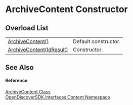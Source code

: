 # ArchiveContent Constructor


## Overload List
<table>
<tr>
<td><a href="39e2741a-6255-fa04-b024-c4f061b89989">ArchiveContent()</a></td>
<td>Default constructor.</td></tr>
<tr>
<td><a href="5ddeb5fb-2bb7-43d4-a56e-8a5c646a4bed">ArchiveContent(IdResult)</a></td>
<td>Constructor.</td></tr>
</table>

## See Also


#### Reference
<a href="e640f8d6-59ed-1039-25c0-f658db539548">ArchiveContent Class</a>  
<a href="79f11d04-c275-b915-db5b-ab2227989555">OpenDiscoverSDK.Interfaces.Content Namespace</a>  
